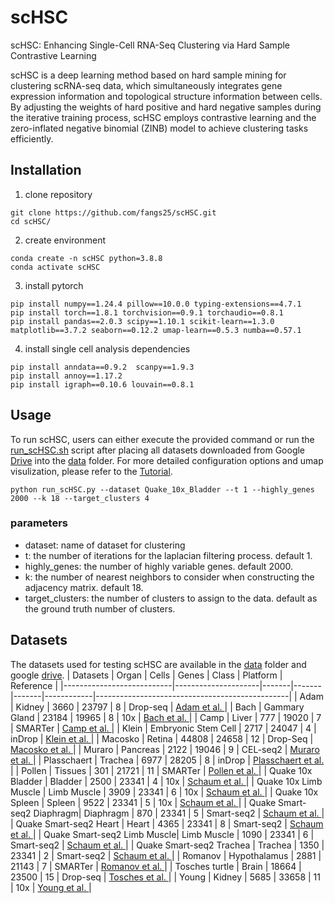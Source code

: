 # scHSC
scHSC: Enhancing Single-Cell RNA-Seq Clustering via Hard Sample Contrastive Learning

scHSC is a deep learning method based on hard sample mining
for clustering scRNA-seq data, which simultaneously integrates gene expression
information and topological structure information between cells. 
By adjusting the weights of hard positive and hard negative samples during the iterative training process, 
scHSC employs contrastive learning and the zero-inflated negative
binomial (ZINB) model to achieve clustering tasks efficiently. 

## Installation
1. clone repository
```
git clone https://github.com/fangs25/scHSC.git
cd scHSC/
```

2. create environment
```
conda create -n scHSC python=3.8.8
conda activate scHSC
```

3. install pytorch 
```
pip install numpy==1.24.4 pillow==10.0.0 typing-extensions==4.7.1
pip install torch==1.8.1 torchvision==0.9.1 torchaudio==0.8.1
pip install pandas==2.0.3 scipy==1.10.1 scikit-learn==1.3.0 matplotlib==3.7.2 seaborn==0.12.2 umap-learn==0.5.3 numba==0.57.1
```

4. install single cell analysis dependencies
```
pip install anndata==0.9.2  scanpy==1.9.3
pip install annoy==1.17.2
pip install igraph==0.10.6 louvain==0.8.1
```

## Usage
To run scHSC, users can either execute the provided command or run the [run_scHSC.sh](./run_scHSC.sh) script after placing all datasets downloaded from Google [Drive](https://drive.google.com/drive/folders/1yhzh4gPbqDr36p7h5Wa2cRIe9FVDvNow?usp=drive_link) into the [data](./data) folder.
For more detailed configuration options and umap visulization, please refer to the [Tutorial](./tutorial.ipynb).
```
python run_scHSC.py --dataset Quake_10x_Bladder --t 1 --highly_genes 2000 --k 18 --target_clusters 4 
```

### parameters
- dataset: name of dataset for clustering
- t: the number of iterations for the laplacian filtering process. default 1.
- highly_genes: the number of highly variable genes. default 2000.
- k: the number of nearest neighbors to consider when constructing the adjacency matrix. default 18.
- target_clusters: the number of clusters to assign to the data. default as the ground truth number of clusters.

## Datasets
The datasets used for testing scHSC are available in the [data](./data/) folder and google [drive](https://drive.google.com/drive/folders/1yhzh4gPbqDr36p7h5Wa2cRIe9FVDvNow?usp=drive_link).
| Datasets                  | Organ               | Cells | Genes | Class | Platform   | Reference                                      |
|---------------------------|---------------------|-------|-------|-------|------------|------------------------------------------------|
| Adam                      | Kidney              | 3660  | 23797 | 8     | Drop-seq   | [Adam et al. ](https://doi.org/10.1242/dev.151142)   |
| Bach                      | Gammary Gland       | 23184 | 19965 | 8     | 10x        | [Bach et al. ](https://www.nature.com/articles/s41467-017-02001-5)   |
| Camp                      | Liver               | 777   | 19020 | 7     | SMARTer    | [Camp et al. ](https://www.nature.com/articles/nature22796)   |
| Klein                     | Embryonic Stem Cell | 2717  | 24047 | 4     | inDrop     | [Klein et al. ](https://doi.org/10.1016/j.cell.2015.04.044)      |
| Macosko                   | Retina              | 44808 | 24658 | 12    | Drop-Seq   | [Macosko et al. ](https://doi.org/10.1016/j.cell.2015.05.002)    |
| Muraro                    | Pancreas            | 2122  | 19046 | 9     | CEL-seq2   | [Muraro et al. ](https://doi.org/10.1016/j.cels.2016.09.002)    |
| Plasschaert               | Trachea             | 6977  | 28205 | 8     | inDrop     | [Plasschaert et al. ](https://www.nature.com/articles/s41586-018-0394-6)  |
| Pollen                    | Tissues             | 301   | 21721 | 11    | SMARTer    | [Pollen et al. ](https://www.nature.com/articles/nbt.2967)        |
| Quake 10x Bladder         | Bladder             | 2500  | 23341 | 4     | 10x        | [Schaum et al. ](https://www.nature.com/articles/s41586-018-0590-4)     |
| Quake 10x Limb Muscle     | Limb Muscle         | 3909  | 23341 | 6     | 10x        | [Schaum et al. ](https://www.nature.com/articles/s41586-018-0590-4)     |
| Quake 10x Spleen          | Spleen              | 9522  | 23341 | 5     | 10x        | [Schaum et al. ](https://www.nature.com/articles/s41586-018-0590-4)      |
| Quake Smart-seq2 Diaphragm| Diaphragm           | 870   | 23341 | 5     | Smart-seq2 | [Schaum et al. ](https://www.nature.com/articles/s41586-018-0590-4)      |
| Quake Smart-seq2 Heart    | Heart               | 4365  | 23341 | 8     | Smart-seq2 | [Schaum et al. ](https://www.nature.com/articles/s41586-018-0590-4)      |
| Quake Smart-seq2 Limb Muscle| Limb Muscle       | 1090  | 23341 | 6     | Smart-seq2 | [Schaum et al. ](https://www.nature.com/articles/s41586-018-0590-4)      |
| Quake Smart-seq2 Trachea  | Trachea             | 1350  | 23341 | 2     | Smart-seq2 | [Schaum et al. ](https://www.nature.com/articles/s41586-018-0590-4)      |
| Romanov                   | Hypothalamus        | 2881  | 21143 | 7     | SMARTer    | [Romanov et al. ](https://www.nature.com/articles/nn.4462) |
| Tosches turtle            | Brain               | 18664 | 23500 | 15    | Drop-seq   | [Tosches et al. ](https://www.science.org/doi/10.1126/science.aar4237) |
| Young                     | Kidney              | 5685  | 33658 | 11    | 10x        | [Young et al. ](https://www.science.org/doi/10.1126/science.aat1699)       |

